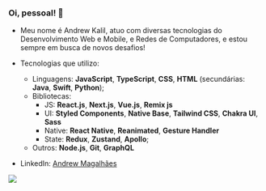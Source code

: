 ### Oi, pessoal! 👋

<!--
**okalil/okalil** is a ✨ _special_ ✨ repository because its `README.md` (this file) appears on your GitHub profile.

Here are some ideas to get you started:

- 🔭 I’m currently working on ...
- 🌱 I’m currently learning ...
- 👯 I’m looking to collaborate on ...
- 🤔 I’m looking for help with ...
- 💬 Ask me about ...
- 📫 How to reach me: ...
- 😄 Pronouns: ...
- ⚡ Fun fact: ...
-->

- Meu nome é Andrew Kalil, atuo com diversas tecnologias do Desenvolvimento Web e Mobile, e Redes de Computadores, e estou sempre em busca de novos desafios!

- Tecnologias que utilizo:
  - Linguagens: **JavaScript**, **TypeScript**, **CSS**, **HTML** (secundárias: **Java**, **Swift**, **Python**);
  - Bibliotecas: 
    - JS:  **React.js**, **Next.js**, **Vue.js**, **Remix js**
    - UI:  **Styled Components**, **Native Base**, **Tailwind CSS**, **Chakra UI**, **Sass**
    - Native:  **React Native**, **Reanimated**, **Gesture Handler**
    - State:  **Redux**, **Zustand**, **Apollo**;
  - Outros: **Node.js**, **Git**, **GraphQL**

- LinkedIn: [Andrew Magalhães](https://www.linkedin.com/in/andrew-magalh%C3%A3es-2b3781210/)

<img align="center" src="https://github-readme-stats.vercel.app/api/top-langs/?username=okalil&layout=compact&theme=dark&custom_title=Linguagens mais usadas&hide_border=true" />
